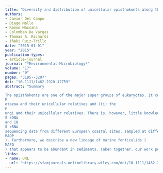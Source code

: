 ```yaml
---
title: "Diversity and distribution of unicellular opisthokonts along the European coast analysed using high-throughput sequencing"
authors:
- Javier Del Campo
- Diego Mallo
- Ramon Massana
- Colomban De Vargas
- Thomas A. Richards
- Iñaki Ruiz-Trillo
date: "2015-01-01"
year: "2015"
publication-types:
- article-journal
journal: "*Environmental Microbiology*"
volume: "17"
number: "9"
pages: "3195--3207"
doi: "10.1111/1462-2920.12759"
abstract: "Summary

The opisthokonts are one of the major super groups of eukaryotes. It comprises two major clades: (i) the
M
etazoa and their unicellular relatives and (ii) the
F
ungi and their unicellular relatives. There is, however, little knowledge of the role of opisthokont microbes in many natural environments, especially among non-metazoan and non-fungal opisthokonts. Here, we begin to address this gap by analysing high-throughput 18
S rDNA
and 18
S rRNA
sequencing data from different European coastal sites, sampled at different size fractions and depths. In particular, we analyse the diversity and abundance of choanoflagellates, filastereans, ichthyosporeans, nucleariids, corallochytreans and their related lineages. Our results show the great diversity of choanoflagellates in coastal waters as well as a relevant representation of the ichthyosporeans and the uncultured marine opisthokonts (
MAOP
). Furthermore, we describe a new lineage of marine fonticulids (
MAFO
) that appears to be abundant in sediments. Taken together, our work points to a greater potential ecological role for unicellular opisthokonts than previously appreciated in marine environments, both in water column and sediments, and also provides evidence of novel opisthokont phylogenetic lineages. This study highlights the importance of high-throughput sequencing approaches to unravel the diversity and distribution of both known and novel eukaryotic lineages."
links:
- name: URL
  url: "https://sfamjournals.onlinelibrary.wiley.com/doi/10.1111/1462-2920.12759"
---
```

